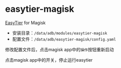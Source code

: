 # easytier-magisk
[EasyTier](https://github.com/EasyTier/EasyTier) for Magisk

- 安装目录：`/data/adb/modules/easytier-magisk`
- 配置文件：`/data/adb/easytier-magisk/config.yaml`

修改配置文件后，点击magisk app中的`操作`按钮重新启动

点击magisk app中的开关，停止运行easytier
